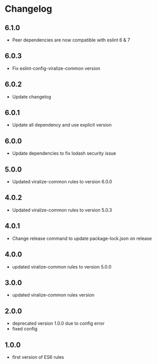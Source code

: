 # Changelog

## 6.1.0

- Peer dependencies are now compatible with eslint 6 & 7

## 6.0.3

- Fix eslint-config-viralize-common version

## 6.0.2

- Update changelog

## 6.0.1

- Update all dependency and use explicit version

## 6.0.0

- Update dependencies to fix lodash security issue

## 5.0.0

- Updated viralize-common rules to version 6.0.0

## 4.0.2

- Updated viralize-common rules to version 5.0.3

## 4.0.1

- Change release command to update package-lock.json on release

## 4.0.0

- updated viralize-common rules to version 5.0.0

## 3.0.0

- updated viralize-common rules version

## 2.0.0

- deprecated version 1.0.0 due to config error
- fixed config

## 1.0.0

- first version of ES6 rules
